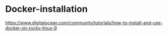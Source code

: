 # Docker-installation

https://www.digitalocean.com/community/tutorials/how-to-install-and-use-docker-on-rocky-linux-9
